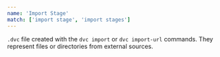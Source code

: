 ```yaml
---
name: 'Import Stage'
match: ['import stage', 'import stages']
---
```


`.dvc` file created with the `dvc import` or `dvc import-url` commands. They
represent files or directories from external sources.
